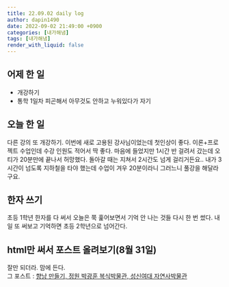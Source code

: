 ```yaml
---
title: 22.09.02 daily log
author: dapin1490
date: 2022-09-02 21:49:00 +0900
categories: [내가해냄]
tags: [내가해냄]
render_with_liquid: false
---
```


## 어제 한 일
- 개강하기
- 통학 1일차 피곤해서 아무것도 안하고 누워있다가 자기
  
## 오늘 한 일
다른 강의 또 개강하기. 이번에 새로 고용된 강사님이었는데 첫인상이 좋다. 이론+프로젝트 수업인데 수강 인원도 적어서 딱 좋다. 마음에 들었지만 1시간 반 걸려서 갔는데 오티가 20분만에 끝나서 허망했다. 돌아갈 때는 지쳐서 2시간도 넘게 걸리거든요.. 내가 3시간이 넘도록 지하철을 타야 했는데 수업이 겨우 20분이라니 그러느니 풀강을 해달라구요.  
  
## 한자 쓰기
초등 1학년 한자를 다 써서 오늘은 쭉 훑어보면서 기억 안 나는 것들 다시 한 번 썼다. 내일 또 써보고 기억하면 초등 2학년으로 넘어간다.  
  
## html만 써서 포스트 올려보기(8월 31일)
잘만 되더라. 맘에 든다.  
그 포스트 : [향낭 만들기, 정원 박광훈 복식박물관, 성신여대 자연사박물관](https://dapin1490.github.io/satinbower/posts/knowledge-make-scent-bag/)  